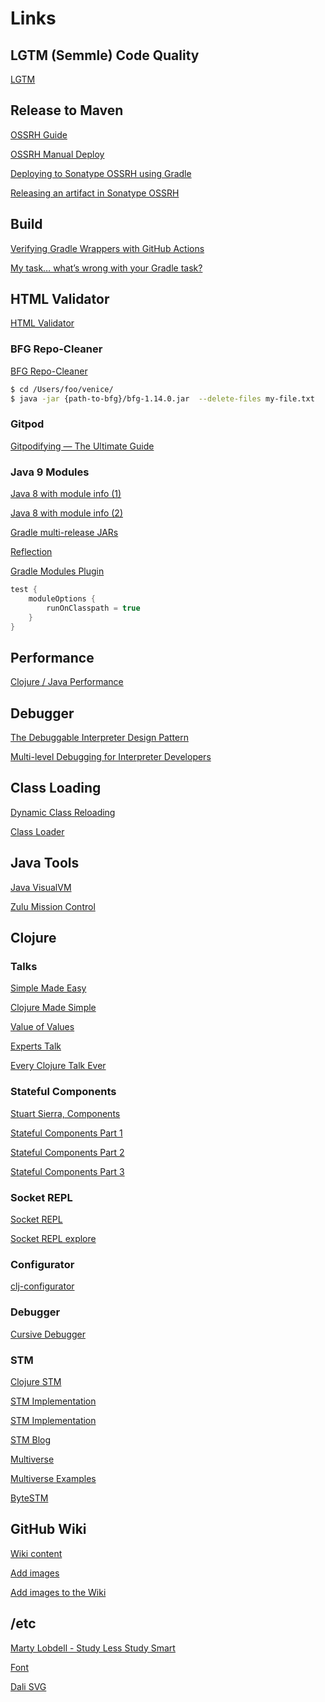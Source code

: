 # Links

## LGTM (Semmle) Code Quality

[LGTM](https://lgtm.com/dashboard)


## Release to Maven

[OSSRH Guide](https://central.sonatype.org/pages/ossrh-guide.html)

[OSSRH Manual Deploy](https://central.sonatype.org/pages/manual-staging-bundle-creation-and-deployment.html)

[Deploying to Sonatype OSSRH using Gradle](https://central.sonatype.org/pages/gradle.html)

[Releasing an artifact in Sonatype OSSRH](https://central.sonatype.org/pages/releasing-the-deployment.html)


## Build

[Verifying Gradle Wrappers with GitHub Actions](https://blog.gradle.org/gradle-wrapper-checksum-verification-github-action)

[My task… what’s wrong with your Gradle task?](https://blog.softwaremill.com/my-task-whats-wrong-with-your-gradle-task-82312100c595)


## HTML Validator

[HTML Validator](https://validator.w3.org/#validate_by_upload)


### BFG Repo-Cleaner

[BFG Repo-Cleaner](https://rtyley.github.io/bfg-repo-cleaner/)

```sh
$ cd /Users/foo/venice/
$ java -jar {path-to-bfg}/bfg-1.14.0.jar  --delete-files my-file.txt
```


### Gitpod

[Gitpodifying — The Ultimate Guide](https://www.gitpod.io/blog/gitpodify/)


### Java 9 Modules

[Java 8 with module info (1)](https://dzone.com/articles/building-java-6-8-libraries-for-jpms-in-gradle)

[Java 8 with module info (2)](https://stackoverflow.com/questions/55100737/compile-a-jdk-8-project-a-jdk-9-module-info-java-in-gradle)

[Gradle multi-release JARs](https://blog.gradle.org/mrjars)

[Reflection](https://www.sitepoint.com/reflection-vs-encapsulation-in-the-java-module-system/)

[Gradle Modules Plugin](https://github.com/java9-modularity/gradle-modules-plugin)

```groovy
test {
    moduleOptions {
        runOnClasspath = true
    }
}
```

## Performance

[Clojure / Java Performance](http://www.diva-portal.org/smash/get/diva2:1424342/FULLTEXT01.pdf)


## Debugger

[The Debuggable Interpreter Design Pattern](http://www.bergel.eu/download/papers/Berg07d-debugger.pdf)

[Multi-level Debugging for Interpreter Developers](http://abstraktor.github.io/images/posts/20160223%20Multi-level%20Debugging%20for%20Interpreter%20Developers%20AuthorsVersion.pdf)


## Class Loading

[Dynamic Class Reloading](http://tutorials.jenkov.com/java-reflection/dynamic-class-loading-reloading.html)

[Class Loader](https://medium.com/@isuru89/java-a-child-first-class-loader-cbd9c3d0305)


## Java Tools

[Java VisualVM](https://visualvm.github.io/download.html)

[Zulu Mission Control](https://www.azul.com/products/zulu-mission-control/)


## Clojure

### Talks

[Simple Made Easy](https://m.youtube.com/watch?v=LKtk3HCgTa8)

[Clojure Made Simple](https://www.youtube.com/watch?v=VSdnJDO-xdg)

[Value of Values](https://m.youtube.com/watch?v=-6BsiVyC1kM)

[Experts Talk](https://m.youtube.com/watch?v=wASCH_gPnDw&list=FLja1emBmXUue0Jtah4OYYzw&index=18)

[Every Clojure Talk Ever](https://m.youtube.com/watch?v=jlPaby7suOc)


### Stateful Components

[Stuart Sierra, Components](https://github.com/stuartsierra/component#references--more-information)

[Stateful Components Part 1](https://medium.com/@TheLaddersEng/stateful-components-in-clojure-part-1-6e819f51db14)

[Stateful Components Part 2](https://medium.com/@TheLaddersEng/stateful-components-in-clojure-part-2-897aa28112da)

[Stateful Components Part 3](https://medium.com/@TheLaddersEng/stateful-components-in-clojure-part-3-on-testing-b02e994a54a7)



### Socket REPL

[Socket REPL](https://clojure.org/reference/repl_and_main)

[Socket REPL explore](https://oli.me.uk/exploring-repl-tooling-with-prepl/)


### Configurator

[clj-configurator](https://github.com/unrelentingtech/clj-configurator)


### Debugger

[Cursive Debugger](https://www.youtube.com/watch?v=ql77RwhcCK0)


### STM

[Clojure STM](https://clojure.org/reference/refs)

[STM Implementation](https://soft.vub.ac.be/~tvcutsem/talks/presentations/STM-in-Clojure.pdf)

[STM Implementation](https://github.com/tvcutsem/stm-in-clojure)

[STM Blog](https://sw1nn.com/blog/2012/04/11/clojure-stm-what-why-how/)

[Multiverse](https://github.com/pveentjer/Multiverse)

[Multiverse Examples](https://javacreed.com/software-transactional-memory-example-using-multiverse)

[ByteSTM](http://www.hydravm.org/hydra/chrome/site/pub/ByteSTM_tech.pdf)


## GitHub Wiki

[Wiki content](https://docs.github.com/en/free-pro-team@latest/github/building-a-strong-community/editing-wiki-content)

[Add images](http://mikehadlow.blogspot.com/2014/03/how-to-add-images-to-github-wiki.html?m=1)

[Add images to the Wiki](https://github.com/RWTH-EBC/AixLib/wiki/How-to:-Add-images-to-the-Wiki)


## /etc

[Marty Lobdell - Study Less Study Smart](https://www.youtube.com/watch?v=IlU-zDU6aQ0)

[Font](https://fonts.google.com/specimen/Audiowide)

[Dali SVG](https://github.com/stathissideris/dali)
